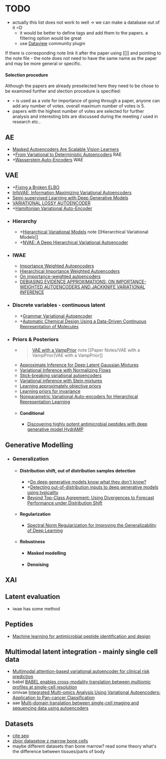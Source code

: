 # TODO 
- actually this list does not work to well -> we can make a database out of it =D
	- it would be better to define tags and add them to the papers. a filtering option would be great
	- use [Dataview](https://github.com/blacksmithgu/obsidian-dataview) community plugin

If there is corresponding note link it after the paper using [[]] and pointing to the note file - the note does not need to have the same name as the paper and may be more general or specific.

#### Selection procedure
Although the papers are already preselected  here they need to be chose to be examined further and slection procedure is specified:
- `+` is used as a vote for importance of going through a paper, anyone can add any number of votes. overall maximum number of votes is 5.
- papers with the highest number of votes are selected for further analysis and interesting bits are discussed during the meeting / used in research etc..
## AE

- [Masked Autoencoders Are Scalable Vision Learners](https://arxiv.org/abs/2111.06377)
- +[From Variational to Deterministic Autoencoders](https://arxiv.org/abs/1903.12436) RAE
- +[Wasserstein Auto-Encoders](https://arxiv.org/abs/1711.01558) WAE
## VAE
- +[Fixing a Broken ELBO](https://arxiv.org/pdf/1711.00464)
- [InfoVAE: Information Maximizing Variational Autoencoders](https://arxiv.org/abs/1706.02262)
- [Semi-supervised Learning with Deep Generative Models](https://arxiv.org/pdf/1406.5298)
- [VARIATIONAL LOSSY AUTOENCODER](https://arxiv.org/pdf/1611.02731)
- +[Hamiltonian Variational Auto-Encoder](https://papers.nips.cc/paper_files/paper/2018/hash/3202111cf90e7c816a472aaceb72b0df-Abstract.html)
- ### Hierarchy
	- +[Hierarchical Variational Models](https://arxiv.org/pdf/1511.02386) note [[Hierarchical Variational Models]]
	- +[NVAE: A Deep Hierarchical Variational Autoencoder](https://proceedings.neurips.cc/paper/2020/file/e3b21256183cf7c2c7a66be163579d37-Paper.pdf)
- ### IWAE
	- [Importance Weighted Autoencoders](https://arxiv.org/pdf/1509.00519)
	- [Hierarchical Importance Weighted Autoencoders](http://proceedings.mlr.press/v97/huang19d/huang19d.pdf)
	- [On importance-weighted autoencoders](https://arxiv.org/abs/1907.10477)
	- [DEBIASING EVIDENCE APPROXIMATIONS: ON IMPORTANCE-WEIGHTED AUTOENCODERS AND JACKKNIFE VARIATIONAL INFERENCE](https://www.microsoft.com/en-us/research/uploads/prod/2018/04/On-Importance-weighted-Autoencoders-and-Jackknife-Variational-Inference.pdf)
- ### Discrete variables - continuous latent
	- +[Grammar Variational Autoencoder](https://arxiv.org/abs/1703.01925)
	- +[Automatic Chemical Design Using a Data-Driven Continuous Representation of Molecules](https://arxiv.org/abs/1610.02415)
- ### Priors & Posteriors
	- >[VAE with a VampPrior](https://proceedings.mlr.press/v84/tomczak18a/tomczak18a.pdf) note [[Paper Notes/VAE with a VampPrior|VAE with a VampPrior]]
	- [Approximate Inference for Deep Latent Gaussian Mixtures](http://bayesiandeeplearning.org/2016/papers/BDL_20.pdf)
	- [Variational Inference with Normalizing Flows](https://proceedings.mlr.press/v37/rezende15.html)
	- [Stick-breaking variational autoencoders](https://arxiv.org/abs/1605.06197)
	- [Variational inference with Stein mixtures](https://approximateinference.org/2017/accepted/NalisnickSmyth2017.pdf)
	- [Learning approximately objective priors](https://arxiv.org/abs/1704.01168)
	- [Learning priors for invariance](http://proceedings.mlr.press/v84/nalisnick18a.html)
	- [Nonparametric Variational Auto-encoders for Hierarchical Representation Learning](https://arxiv.org/abs/1703.07027)
	- #### Conditional
		- [Discovering highly potent antimicrobial peptides with deep generative model HydrAMP](https://nature.com/articles/s41467-023-36994-z)
## Generative Modelling
- ### Generalization
	- #### Distribution shift, out of distribution samples detection
		- +[Do deep generative models know what they don't know?](https://scholar.google.com/citations?view_op=view_citation&hl=en&user=cb1ZN7AAAAAJ&citation_for_view=cb1ZN7AAAAAJ:8k81kl-MbHgC)
		- +[Detecting out-of-distribution inputs to deep generative models using typicality](https://arxiv.org/abs/1906.02994)
		- [Beyond Top-Class Agreement: Using Divergences to Forecast Performance under Distribution Shift](https://arxiv.org/abs/2312.08033)
	- #### Regularization
		- [Spectral Norm Regularization for Improving the Generalizability of Deep Learning](https://arxiv.org/abs/1705.10941)
	- #### Robustness
		- #### Masked modelling
		- #### Denoising
## XAI
## Latent evaluation
- iwae has some method
## Peptides
- [Machine learning for antimicrobial peptide identification and design](https://www.nature.com/articles/s44222-024-00152-x?fromPaywallRec=false)
## Multimodal latent integration - mainly single cell data
- [Multimodal attention-based variational autoencoder for clinical risk prediction](https://ieeexplore.ieee.org/document/10385792/metrics#metrics)
- babel [BABEL enables cross-modality translation between multiomic profiles at single-cell resolution](https://pubmed.ncbi.nlm.nih.gov/33827925/)
- omivae [Integrated Multi-omics Analysis Using Variational Autoencoders: Application to Pan-cancer Classification](https://arxiv.org/abs/1908.06278)
- aae [Multi-domain translation between single-cell imaging and sequencing data using autoencoders](https://www.nature.com/articles/s41467-020-20249-2)

## Datasets
- [cite seq](https://www.ncbi.nlm.nih.gov/geo/query/acc.cgi?acc=GSE194122) 
- [zbior datasetow z marrow bone cells](https://www.kaggle.com/datasets/alexandervc/scrnaseq-bone-marrow-collection-of-datasets)
- maybe different datasets than bone marrow? read some theory what's the difference between tissues/parts of body